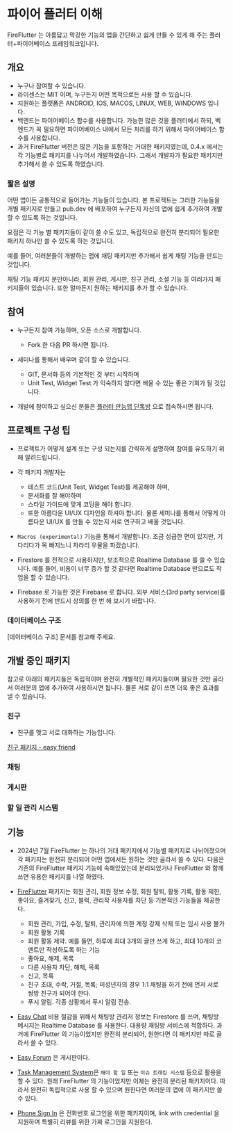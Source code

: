 # 파이어 플러터 이해

FireFlutter 는 아름답고 막강한 기능의 앱을 간단하고 쉽게 만들 수 있게 해 주는 플러터+파이어베이스 프레임워크입니다.

## 개요

- 누구나 참여할 수 있습니다.
- 라이센스는 MIT 이며, 누구든지 어떤 목적으로든 사용 할 수 있습니다.
- 지원하는 플랫폼은 ANDROID, IOS, MACOS, LINUX, WEB, WINDOWS 입니다.
- 백엔드는 파이어베이스 함수를 사용합니다. 가능한 많은 것을 플러터에서 하되, 벡엔드가 꼭 필요하면 파이어베이스 내에서 모든 처리를 하기 위해서 파이어베이스 함수를 사용합니다.
- 과거 FireFlutter 버전은 많은 기능을 포함하는 거대한 패키지였는데, 0.4.x 에서는 각 기능별로 패키지를 나누어서 개발하였습니다. 그래서 개발자가 필요한 패키지만 추가해서 쓸 수 있도록 하였습니다.

### 짧은 설명

어떤 앱이든 공통적으로 들어가는 기능들이 있습니다. 본 프로젝트는 그러한 기능들을 개별 패키지로 만들고 pub.dev 에 배포하여 누구든지 자신의 앱에 쉽게 추가하여 개발 할 수 있도록 하는 것입니다.

요점은 각 기능 별 패키지들이 같이 쓸 수도 있고, 독립적으로 완전히 분리되어 필요한 패키지 하나만 쓸 수 있도록 하는 것입니다.

예를 들어, 여러분들이 개발하는 앱에 채팅 패키지만 추가해서 쉽게 채팅 기능을 만드는 것입니다.

채팅 기능 패키지 분만아니라, 회원 관리, 게시판, 친구 관리, 소셜 기능 등 여러가지 패키지들이 있습니다. 또한 얼마든지 원하는 패키지를 추가 할 수 있습니다.


## 참여

- 누구든지 참여 가능하며, 오픈 소스로 개발합니다.
  - Fork 한 다음 PR 하시면 됩니다.

- 세미나를 통해서 배우며 같이 할 수 있습니다.
  - GIT, 문서화 등의 기본적인 것 부터 시작하며
  - Unit Test, Widget Test 가 익숙하지 않다면 배울 수 있는 좋은 기회가 될 것입니다.

- 개발에 참여하고 싶으신 분들은 [플러터 만능앱 단톡방](https://open.kakao.com/o/gNs8gvid) 으로 접속하시면 됩니다.


## 프로젝트 구성 팁

- 프로젝트가 어떻게 설계 또는 구성 되는지를 간략하게 설명하여 참여를 유도하기 위해 알려드립니다.

- 각 패키지 개발자는
  - 테스트 코드(Unit Test, Widget Test)를 제공해야 하며,
  - 문서화를 잘 해야하며
  - 스타일 가이드에 맞게 코딩을 해야 합니다.
  - 또한 아름다운 UI/UX 디자인을 하셔야 합니다. 물론 세미나를 통해서 어떻게 아름다운 UI/UX 를 만들 수 있는지 서로 연구하고 배울 것입니다.


- `Macros (experimental)` 기능을 통해서 개발합니다. 조금 성급한 면이 있지만, 기다리다가 목 빠지느니 차라리 우물을 파겠습니다.

- Firestore 를 전적으로 사용하지만, 보조적으로 Realtime Database 를 쓸 수 있습니다. 예를 들어, 비용이 너무 증가 할 것 같다면 Realtime Database 만으로도 작업을 할 수 있습니다.

- Firebase 로 가능한 것은 Firebase 로 합니다. 외부 서비스(3rd party service)를 사용하기 전에 반드시 상의를 한 번 해 보시기 바랍니다.

### 데이터베이스 구조

[데이터베이스 구조] 문서를 참고해 주세요.



## 개발 중인 패키지

참고로 아래의 패키지들은 독립적이며 완전히 개별적인 패키지들이며 필요한 것만 골라서 여러분의 앱에 추가하여 사용하시면 됩니다. 물론 서로 같이 쓰면 더욱 좋은 효과를 낼 수 있습니다.



### 친구

- 친구를 맺고 서로 대화하는 기능입니다.

[친구 패키지 - easy friend](https://pub.dev/packages/easy_friend)

### 채팅


### 게시판


### 할 일 관리 시스템

## 기능


- 2024년 7월 FireFlutter 는 하나의 거대 패키지에서 기능별 패키지로 나뉘어졌으며 각 패키지는 완전히 분리되어 어떤 앱에서든 원하는 것만 골라서 쓸 수 있다. 다음은 기존의 FireFlutter 패키지 기능에 속해있었는데 분리되었거나 FireFlutter 와 함께 쓰면 유용한 패키지를 나열 하였다.


- [FireFlutter](https://pub.dev/packages/fireflutter) 패키지는 회원 관리, 회원 정보 수정, 회원 탈퇴, 활동 기록, 활동 제한, 좋아요, 즐겨찾기, 신고, 블럭, 관리작 사용자를 차단 등 기본적인 기능들을 제공한다.
  - 회원 관리, 가입, 수정, 탈퇴, 관리자에 의한 계정 강제 삭제 또는 임시 사용 불가
  - 회원 활동 기록
  - 회원 활동 제약. 예를 들면, 하루에 최대 3개의 글만 쓰게 하고, 최대 10개의 코멘트만 작성하도록 하는 기능
  - 좋아요, 해제, 목록
  - 다른 사용자 차단, 해제, 목록
  - 신고, 목록
  - 친구 초대, 수락, 거절, 목록; 미성년자의 경우 1:1 채팅을 하기 전에 먼저 서로 쌍방 친구가 되어야 한다.
  - 푸시 알림. 각종 상황에서 푸시 알림 전송.


- [Easy Chat](https://pub.dev/packages/easychat) 비용 절감을 위해서 채팅방 관리저 정보는 Firestore 를 쓰며, 채팅방 메시지는 Realtime Database 를 사용한다. 대용량 채팅방 서비스에 적합하다. 과거에 FireFlutter 의 기능이었지만 완전히 분리되어, 원한다면 이 패키지만 따로 골라서 쓸 수 있다.

- [Easy Forum](https://...) 은 게시판이다.

- [Task Management System](https://github.com/thruthesky/task_management_system)은 `해야 할 일` 또는 `이슈 트래킹 시스템` 등으로 활용을 할 수 있다. 원래 FireFlutter 의 기능이었지만 이제는 완전히 분리된 패키지이다. 따라서 완전히 독립적으로 사용 할 수 있으며 원한다면 여러분의 앱에 이 패키지만 쓸 수 있다.


- [Phone Sign In](https://pub.dev/packages/phone_sign_in) 은 전화번호 로그인을 위한 패키지이며, link with credential 을 지원하며 특별히 리뷰를 위한 가짜 로그인을 지원한다.



